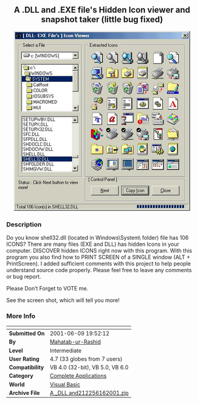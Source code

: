 ﻿<div align="center">

## A \.DLL and \.EXE file's Hidden Icon viewer and snapshot taker \(little bug fixed\)

<img src="PIC20016161014151086.jpg">
</div>

### Description

Do you know shell32.dll (located in Windows\System\ folder) file has 106 ICONS? There are many files (EXE and DLL) has hidden Icons in your computer. DISCOVER hidden ICONS right now with this program. With this program you also find how to PRINT SCREEN of a SINGLE window (ALT + PrintScreen). I added sufficient comments with this project to help people understand source code properly. Please feel free to leave any comments or bug report.

Please Don&#8217;t Forget to VOTE me.

See the screen shot, which will tell you more!
 
### More Info
 


<span>             |<span>
---                |---
**Submitted On**   |2001-06-09 19:52:12
**By**             |[Mahatab\-ur\-Rashid](https://github.com/Planet-Source-Code/PSCIndex/blob/master/ByAuthor/mahatab-ur-rashid.md)
**Level**          |Intermediate
**User Rating**    |4.7 (33 globes from 7 users)
**Compatibility**  |VB 4\.0 \(32\-bit\), VB 5\.0, VB 6\.0
**Category**       |[Complete Applications](https://github.com/Planet-Source-Code/PSCIndex/blob/master/ByCategory/complete-applications__1-27.md)
**World**          |[Visual Basic](https://github.com/Planet-Source-Code/PSCIndex/blob/master/ByWorld/visual-basic.md)
**Archive File**   |[A \_DLL and212256162001\.zip](https://github.com/Planet-Source-Code/mahatab-ur-rashid-a-dll-and-exe-file-s-hidden-icon-viewer-and-snapshot-taker-little-bug-fi__1-24139/archive/master.zip)








